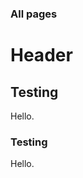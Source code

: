 <!-- TITLE: Welcome to ImpactWiki -->
<!-- SUBTITLE: Knowledgebase for impact investors, social entrepreneurs and evaluators -->

### All pages
# Header
## Testing

Hello.

### Testing

Hello.